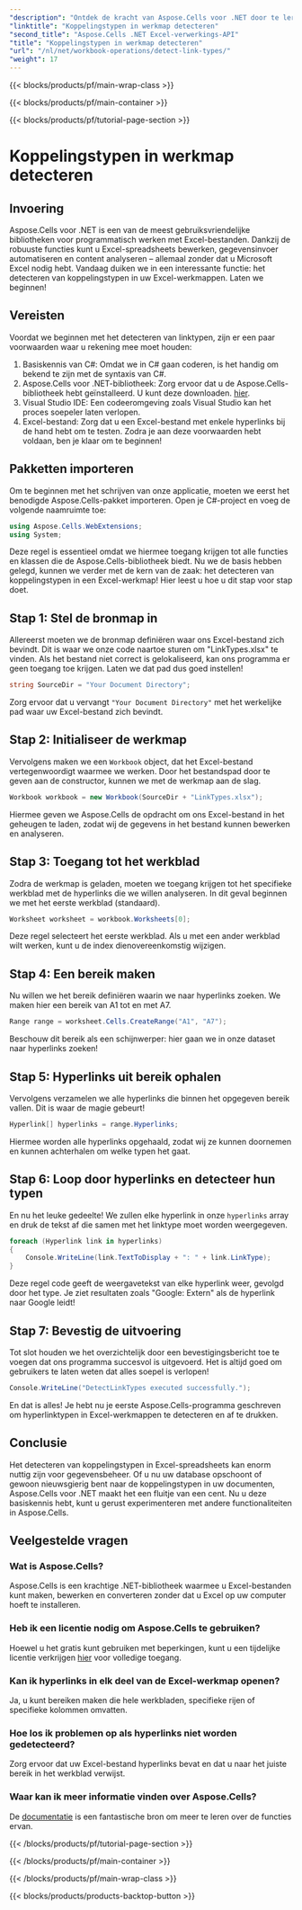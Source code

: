 ```yaml
---
"description": "Ontdek de kracht van Aspose.Cells voor .NET door te leren hoe u effectief hyperlinktypen in Excel-spreadsheets kunt detecteren met deze uitgebreide gids."
"linktitle": "Koppelingstypen in werkmap detecteren"
"second_title": "Aspose.Cells .NET Excel-verwerkings-API"
"title": "Koppelingstypen in werkmap detecteren"
"url": "/nl/net/workbook-operations/detect-link-types/"
"weight": 17
---
```


{{< blocks/products/pf/main-wrap-class >}}

{{< blocks/products/pf/main-container >}}

{{< blocks/products/pf/tutorial-page-section >}}

# Koppelingstypen in werkmap detecteren

## Invoering
Aspose.Cells voor .NET is een van de meest gebruiksvriendelijke bibliotheken voor programmatisch werken met Excel-bestanden. Dankzij de robuuste functies kunt u Excel-spreadsheets bewerken, gegevensinvoer automatiseren en content analyseren – allemaal zonder dat u Microsoft Excel nodig hebt. Vandaag duiken we in een interessante functie: het detecteren van koppelingstypen in uw Excel-werkmappen. Laten we beginnen!
## Vereisten
Voordat we beginnen met het detecteren van linktypen, zijn er een paar voorwaarden waar u rekening mee moet houden:
1. Basiskennis van C#: Omdat we in C# gaan coderen, is het handig om bekend te zijn met de syntaxis van C#.
2. Aspose.Cells voor .NET-bibliotheek: Zorg ervoor dat u de Aspose.Cells-bibliotheek hebt geïnstalleerd. U kunt deze downloaden. [hier](https://releases.aspose.com/cells/net/).
3. Visual Studio IDE: Een codeeromgeving zoals Visual Studio kan het proces soepeler laten verlopen.
4. Excel-bestand: Zorg dat u een Excel-bestand met enkele hyperlinks bij de hand hebt om te testen.
Zodra je aan deze voorwaarden hebt voldaan, ben je klaar om te beginnen!
## Pakketten importeren
Om te beginnen met het schrijven van onze applicatie, moeten we eerst het benodigde Aspose.Cells-pakket importeren. Open je C#-project en voeg de volgende naamruimte toe:
```csharp
using Aspose.Cells.WebExtensions;
using System;
```
Deze regel is essentieel omdat we hiermee toegang krijgen tot alle functies en klassen die de Aspose.Cells-bibliotheek biedt.
Nu we de basis hebben gelegd, kunnen we verder met de kern van de zaak: het detecteren van koppelingstypen in een Excel-werkmap! Hier leest u hoe u dit stap voor stap doet.
## Stap 1: Stel de bronmap in
Allereerst moeten we de bronmap definiëren waar ons Excel-bestand zich bevindt. Dit is waar we onze code naartoe sturen om "LinkTypes.xlsx" te vinden. Als het bestand niet correct is gelokaliseerd, kan ons programma er geen toegang toe krijgen. Laten we dat pad dus goed instellen!
```csharp
string SourceDir = "Your Document Directory";
```
Zorg ervoor dat u vervangt `"Your Document Directory"` met het werkelijke pad waar uw Excel-bestand zich bevindt.
## Stap 2: Initialiseer de werkmap
Vervolgens maken we een `Workbook` object, dat het Excel-bestand vertegenwoordigt waarmee we werken. Door het bestandspad door te geven aan de constructor, kunnen we met de werkmap aan de slag.
```csharp
Workbook workbook = new Workbook(SourceDir + "LinkTypes.xlsx");
```
Hiermee geven we Aspose.Cells de opdracht om ons Excel-bestand in het geheugen te laden, zodat wij de gegevens in het bestand kunnen bewerken en analyseren.
## Stap 3: Toegang tot het werkblad
Zodra de werkmap is geladen, moeten we toegang krijgen tot het specifieke werkblad met de hyperlinks die we willen analyseren. In dit geval beginnen we met het eerste werkblad (standaard).
```csharp
Worksheet worksheet = workbook.Worksheets[0];
```
Deze regel selecteert het eerste werkblad. Als u met een ander werkblad wilt werken, kunt u de index dienovereenkomstig wijzigen. 
## Stap 4: Een bereik maken
Nu willen we het bereik definiëren waarin we naar hyperlinks zoeken. We maken hier een bereik van A1 tot en met A7.
```csharp
Range range = worksheet.Cells.CreateRange("A1", "A7");
```
Beschouw dit bereik als een schijnwerper: hier gaan we in onze dataset naar hyperlinks zoeken!
## Stap 5: Hyperlinks uit bereik ophalen
Vervolgens verzamelen we alle hyperlinks die binnen het opgegeven bereik vallen. Dit is waar de magie gebeurt!
```csharp
Hyperlink[] hyperlinks = range.Hyperlinks;
```
Hiermee worden alle hyperlinks opgehaald, zodat wij ze kunnen doornemen en kunnen achterhalen om welke typen het gaat.
## Stap 6: Loop door hyperlinks en detecteer hun typen
En nu het leuke gedeelte! We zullen elke hyperlink in onze `hyperlinks` array en druk de tekst af die samen met het linktype moet worden weergegeven.
```csharp
foreach (Hyperlink link in hyperlinks)
{
	Console.WriteLine(link.TextToDisplay + ": " + link.LinkType);
}
```
Deze regel code geeft de weergavetekst van elke hyperlink weer, gevolgd door het type. Je ziet resultaten zoals "Google: Extern" als de hyperlink naar Google leidt!
## Stap 7: Bevestig de uitvoering
Tot slot houden we het overzichtelijk door een bevestigingsbericht toe te voegen dat ons programma succesvol is uitgevoerd. Het is altijd goed om gebruikers te laten weten dat alles soepel is verlopen!
```csharp
Console.WriteLine("DetectLinkTypes executed successfully.");
```
En dat is alles! Je hebt nu je eerste Aspose.Cells-programma geschreven om hyperlinktypen in Excel-werkmappen te detecteren en af te drukken.
## Conclusie
Het detecteren van koppelingstypen in Excel-spreadsheets kan enorm nuttig zijn voor gegevensbeheer. Of u nu uw database opschoont of gewoon nieuwsgierig bent naar de koppelingstypen in uw documenten, Aspose.Cells voor .NET maakt het een fluitje van een cent. Nu u deze basiskennis hebt, kunt u gerust experimenteren met andere functionaliteiten in Aspose.Cells.
## Veelgestelde vragen
### Wat is Aspose.Cells?
Aspose.Cells is een krachtige .NET-bibliotheek waarmee u Excel-bestanden kunt maken, bewerken en converteren zonder dat u Excel op uw computer hoeft te installeren.
### Heb ik een licentie nodig om Aspose.Cells te gebruiken?
Hoewel u het gratis kunt gebruiken met beperkingen, kunt u een tijdelijke licentie verkrijgen [hier](https://purchase.aspose.com/temporary-license/) voor volledige toegang.
### Kan ik hyperlinks in elk deel van de Excel-werkmap openen?
Ja, u kunt bereiken maken die hele werkbladen, specifieke rijen of specifieke kolommen omvatten.
### Hoe los ik problemen op als hyperlinks niet worden gedetecteerd?
Zorg ervoor dat uw Excel-bestand hyperlinks bevat en dat u naar het juiste bereik in het werkblad verwijst.
### Waar kan ik meer informatie vinden over Aspose.Cells?
De [documentatie](https://reference.aspose.com/cells/net/) is een fantastische bron om meer te leren over de functies ervan.

{{< /blocks/products/pf/tutorial-page-section >}}

{{< /blocks/products/pf/main-container >}}

{{< /blocks/products/pf/main-wrap-class >}}

{{< blocks/products/products-backtop-button >}}
